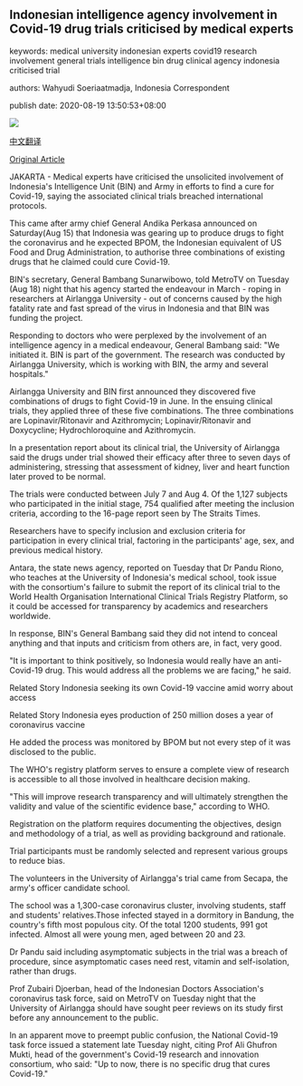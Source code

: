 ## Indonesian intelligence agency involvement in Covid-19 drug trials criticised by medical experts

keywords: medical university indonesian experts covid19 research involvement general trials intelligence bin drug clinical agency indonesia criticised trial

authors: Wahyudi Soeriaatmadja, Indonesia Correspondent

publish date: 2020-08-19 13:50:53+08:00

![](https://www.straitstimes.com/sites/default/files/styles/x_large/public/articles/2020/08/19/eb_indonesian-intelligence.jpg?itok=EdgypEDw)

[中文翻译](Indonesian%20intelligence%20agency%20involvement%20in%20Covid-19%20drug%20trials%20criticised%20by%20medical%20experts_zh.md)

[Original Article](https://www.straitstimes.com/asia/se-asia/indonesian-intelligence-agency-involvement-in-covid-19-drug-trials-criticised-by)

JAKARTA - Medical experts have criticised the unsolicited involvement of Indonesia's Intelligence Unit (BIN) and Army in efforts to find a cure for Covid-19, saying the associated clinical trials breached international protocols.

This came after army chief General Andika Perkasa announced on Saturday(Aug 15) that Indonesia was gearing up to produce drugs to fight the coronavirus and he expected BPOM, the Indonesian equivalent of US Food and Drug Administration, to authorise three combinations of existing drugs that he claimed could cure Covid-19.

BIN's secretary, General Bambang Sunarwibowo, told MetroTV on Tuesday (Aug 18) night that his agency started the endeavour in March - roping in researchers at Airlangga University - out of concerns caused by the high fatality rate and fast spread of the virus in Indonesia and that BIN was funding the project.

Responding to doctors who were perplexed by the involvement of an intelligence agency in a medical endeavour, General Bambang said: "We initiated it. BIN is part of the government. The research was conducted by Airlangga University, which is working with BIN, the army and several hospitals."

Airlangga University and BIN first announced they discovered five combinations of drugs to fight Covid-19 in June. In the ensuing clinical trials, they applied three of these five combinations. The three combinations are Lopinavir/Ritonavir and Azithromycin; Lopinavir/Ritonavir and Doxycycline; Hydrochloroquine and Azithromycin.

In a presentation report about its clinical trial, the University of Airlangga said the drugs under trial showed their efficacy after three to seven days of administering, stressing that assessment of kidney, liver and heart function later proved to be normal.

The trials were conducted between July 7 and Aug 4. Of the 1,127 subjects who participated in the initial stage, 754 qualified after meeting the inclusion criteria, according to the 16-page report seen by The Straits Times.

Researchers have to specify inclusion and exclusion criteria for participation in every clinical trial, factoring in the participants' age, sex, and previous medical history.

Antara, the state news agency, reported on Tuesday that Dr Pandu Riono, who teaches at the University of Indonesia's medical school, took issue with the consortium's failure to submit the report of its clinical trial to the World Health Organisation International Clinical Trials Registry Platform, so it could be accessed for transparency by academics and researchers worldwide.

In response, BIN's General Bambang said they did not intend to conceal anything and that inputs and criticism from others are, in fact, very good.

"It is important to think positively, so Indonesia would really have an anti-Covid-19 drug. This would address all the problems we are facing," he said.

Related Story Indonesia seeking its own Covid-19 vaccine amid worry about access

Related Story Indonesia eyes production of 250 million doses a year of coronavirus vaccine

He added the process was monitored by BPOM but not every step of it was disclosed to the public.

The WHO's registry platform serves to ensure a complete view of research is accessible to all those involved in healthcare decision making.

"This will improve research transparency and will ultimately strengthen the validity and value of the scientific evidence base," according to WHO.

Registration on the platform requires documenting the objectives, design and methodology of a trial, as well as providing background and rationale.

Trial participants must be randomly selected and represent various groups to reduce bias.

The volunteers in the University of Airlangga's trial came from Secapa, the army's officer candidate school.

The school was a 1,300-case coronavirus cluster, involving students, staff and students' relatives.Those infected stayed in a dormitory in Bandung, the country's fifth most populous city. Of the total 1200 students, 991 got infected. Almost all were young men, aged between 20 and 23.

Dr Pandu said including asymptomatic subjects in the trial was a breach of procedure, since asymptomatic cases need rest, vitamin and self-isolation, rather than drugs.

Prof Zubairi Djoerban, head of the Indonesian Doctors Association's coronavirus task force, said on MetroTV on Tuesday night that the University of Airlangga should have sought peer reviews on its study first before any announcement to the public.

In an apparent move to preempt public confusion, the National Covid-19 task force issued a statement late Tuesday night, citing Prof Ali Ghufron Mukti, head of the government's Covid-19 research and innovation consortium, who said: "Up to now, there is no specific drug that cures Covid-19."